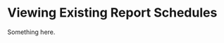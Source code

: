 [title]: # (Viewing Existing Report Schedules)
[tags]: # (XXX)
[priority]: # (2950)
# Viewing Existing Report Schedules
Something here.
